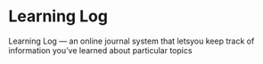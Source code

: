 # Learning Log
Learning Log — an online journal system that letsyou keep track of information you’ve learned about particular topics
